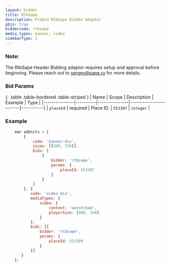 ```yaml
---
layout: bidder
title: RtbSape
description: Prebid RtbSape Bidder Adaptor
pbjs: true
biddercode: rtbsape
media_types: banner, video
sidebarType: 1
---
```


### Note:

The RtbSape Header Bidding adaptor requires setup and approval before beginning. Please reach out to <sergey@sape.ru> for more details.


### Bid Params

{: .table .table-bordered .table-striped }
| Name          | Scope    | Description   | Example                | Type      |
|---------------|----------|---------------|------------------------|-----------|
| `placeId`     | required | Place ID.     | `553307`               | `integer` |

### Example

```javascript
    var adUnits = [
        {
            code: 'banner-div',
            sizes: [[300, 250]],
            bids: [
                {
                    bidder: 'rtbsape',
                    params: {
                        placeId: 553307
                    }
                }
            ]
        }, {
           code: 'video-div',
           mediaTypes: {
               video: {
                   context: 'outstream',
                   playerSize: [600, 340]
               }
           },
           bids: [{
               bidder: 'rtbsape',
               params: {
                   placeId: 553309
               }
           }]
       }
    ];
```
